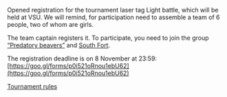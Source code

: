 Opened registration for the tournament laser tag Light battle, which will be held at VSU. We will remind, for participation need to assemble a team of 6 people, two of whom are girls.

The team captain registers it. To participate, you need to join the group [“Predatory beavers”](https://vk.com/bobry_su) and [South Fort](https://vk.com/lasertag_voronezh).

The registration deadline is on 8 November at 23:59: [https://goo.gl/forms/p0i521oRnou1ebU62](https://goo.gl/forms/p0i521oRnou1ebU62)

[Tournament rules](https://vk.com/doc24974484_480412354?hash=7777a922694db97357&dl=ad2c486a17578f783b)